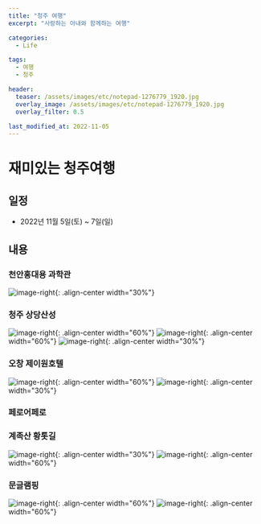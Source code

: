 ```yaml
---
title: "청주 여행"
excerpt: "사랑하는 아내와 함께하는 여행"

categories:
  - Life

tags:
  - 여행
  - 청주

header:
  teaser: /assets/images/etc/notepad-1276779_1920.jpg
  overlay_image: /assets/images/etc/notepad-1276779_1920.jpg
  overlay_filter: 0.5

last_modified_at: 2022-11-05
---
```


# 재미있는 청주여행

## 일정
- 2022년 11월 5일(토) ~ 7일(일)

## 내용
### 천안홍대용 과학관
![image-right](../../assets/images/life/221105/IMG_6411.jpg){: .align-center width="30%"}

### 청주 상당산성
![image-right](../../assets/images/life/221105/IMG_6419.jpg){: .align-center width="60%"}
![image-right](../../assets/images/life/221105/IMG_6432.jpg){: .align-center width="60%"}
![image-right](../../assets/images/life/221105/IMG_6496.jpg){: .align-center width="30%"}

### 오창 제이원호텔
![image-right](../../assets/images/life/221105/IMG_6451.jpg){: .align-center width="60%"}
![image-right](../../assets/images/life/221105/IMG_6453.jpg){: .align-center width="30%"}

### 페로어페로

### 계족산 황톳길
![image-right](../../assets/images/life/221105/IMG_6456.jpg){: .align-center width="30%"}
![image-right](../../assets/images/life/221105/IMG_6466.jpg){: .align-center width="60%"}

### 문글램핑
![image-right](../../assets/images/life/221105/IMG_6484.jpg){: .align-center width="60%"}
![image-right](../../assets/images/life/221105/IMG_6489.jpg){: .align-center width="60%"}






